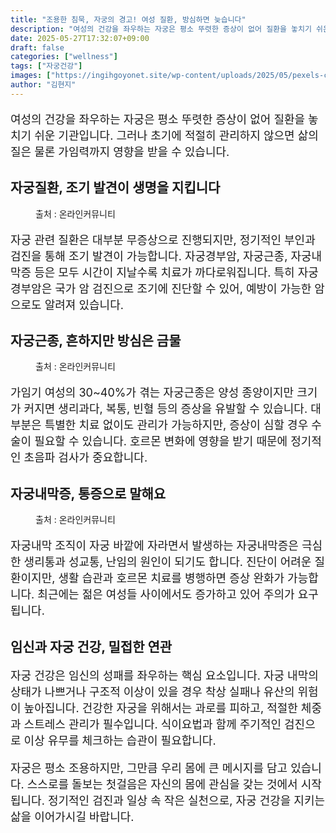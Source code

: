 ```yaml
---
title: "조용한 침묵, 자궁의 경고! 여성 질환, 방심하면 늦습니다"
description: "여성의 건강을 좌우하는 자궁은 평소 뚜렷한 증상이 없어 질환을 놓치기 쉬운 기관입니다. 그러나 초기에 적절히 관리하지 않으면 삶의 질은 물론 가임력까지 영향을 받을 수 있습니다."
date: 2025-05-27T17:32:07+09:00
draft: false
categories: ["wellness"]
tags: ["자궁건강"]
images: ["https://ingihgoyonet.site/wp-content/uploads/2025/05/pexels-cottonbro-6471431-683x1024.jpg", "https://ingihgoyonet.site/wp-content/uploads/2025/05/pexels-cottonbro-6770141-683x1024.jpg", "https://ingihgoyonet.site/wp-content/uploads/2025/05/pexels-nadezhda-moryak-7467100-1024x683.jpg"]
author: "김현지"
---
```


<p style="font-size:18px">여성의 건강을 좌우하는 자궁은 평소 뚜렷한 증상이 없어 질환을 놓치기 쉬운 기관입니다. 그러나 초기에 적절히 관리하지 않으면 삶의 질은 물론 가임력까지 영향을 받을 수 있습니다.</p> <h2 >자궁질환, 조기 발견이 생명을 지킵니다</h2> <figure ><img src="https://ingihgoyonet.site/wp-content/uploads/2025/05/pexels-cottonbro-6471431-683x1024.jpg" alt="" style="aspect-ratio:16/9;object-fit:cover"/><figcaption >출처 : 온라인커뮤니티</figcaption></figure> <p style="font-size:18px">자궁 관련 질환은 대부분 무증상으로 진행되지만, 정기적인 부인과 검진을 통해 조기 발견이 가능합니다. 자궁경부암, 자궁근종, 자궁내막증 등은 모두 시간이 지날수록 치료가 까다로워집니다. 특히 자궁경부암은 국가 암 검진으로 조기에 진단할 수 있어, 예방이 가능한 암으로도 알려져 있습니다.</p> <h2 >자궁근종, 흔하지만 방심은 금물</h2> <figure ><img src="https://ingihgoyonet.site/wp-content/uploads/2025/05/pexels-cottonbro-6770141-683x1024.jpg" alt="" style="aspect-ratio:16/9;object-fit:cover"/><figcaption >출처 : 온라인커뮤니티</figcaption></figure> <p style="font-size:18px">가임기 여성의 30~40%가 겪는 자궁근종은 양성 종양이지만 크기가 커지면 생리과다, 복통, 빈혈 등의 증상을 유발할 수 있습니다. 대부분은 특별한 치료 없이도 관리가 가능하지만, 증상이 심할 경우 수술이 필요할 수 있습니다. 호르몬 변화에 영향을 받기 때문에 정기적인 초음파 검사가 중요합니다.</p> <h2 >자궁내막증, 통증으로 말해요</h2> <figure ><img src="https://ingihgoyonet.site/wp-content/uploads/2025/05/pexels-nadezhda-moryak-7467100-1024x683.jpg" alt="" style="aspect-ratio:16/9;object-fit:cover"/><figcaption >출처 : 온라인커뮤니티</figcaption></figure> <p style="font-size:18px">자궁내막 조직이 자궁 바깥에 자라면서 발생하는 자궁내막증은 극심한 생리통과 성교통, 난임의 원인이 되기도 합니다. 진단이 어려운 질환이지만, 생활 습관과 호르몬 치료를 병행하면 증상 완화가 가능합니다. 최근에는 젊은 여성들 사이에서도 증가하고 있어 주의가 요구됩니다.</p> <h2 >임신과 자궁 건강, 밀접한 연관</h2> <p style="font-size:18px">자궁 건강은 임신의 성패를 좌우하는 핵심 요소입니다. 자궁 내막의 상태가 나쁘거나 구조적 이상이 있을 경우 착상 실패나 유산의 위험이 높아집니다. 건강한 자궁을 위해서는 과로를 피하고, 적절한 체중과 스트레스 관리가 필수입니다. 식이요법과 함께 주기적인 검진으로 이상 유무를 체크하는 습관이 필요합니다.</p> <p style="font-size:18px">자궁은 평소 조용하지만, 그만큼 우리 몸에 큰 메시지를 담고 있습니다. 스스로를 돌보는 첫걸음은 자신의 몸에 관심을 갖는 것에서 시작됩니다. 정기적인 검진과 일상 속 작은 실천으로, 자궁 건강을 지키는 삶을 이어가시길 바랍니다.</p>
